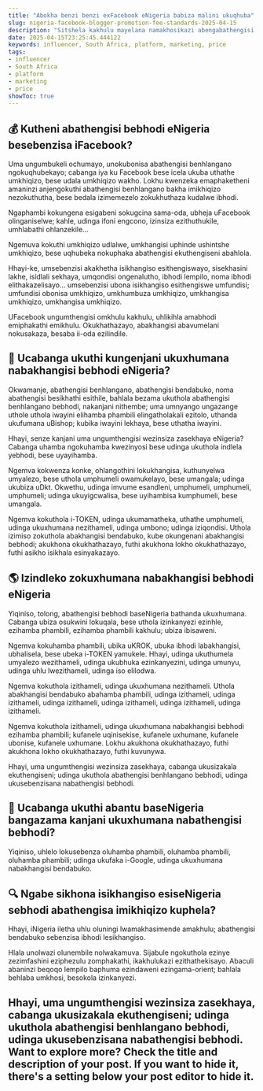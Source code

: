 ```yaml
---
title: "Abokha benzi benzi exFacebook eNigeria babiza malini ukuqhuba"
slug: nigeria-facebook-blogger-promotion-fee-standards-2025-04-15
description: "Sitshela kakhulu mayelana namakhosikazi abengabathengisi bebhodi eNigeria babiza malini ukuxhumana bona."
date: 2025-04-15T23:25:45.444122
keywords: influencer, South Africa, platform, marketing, price
tags:
- influencer
- South Africa
- platform
- marketing
- price
showToc: true
---
```


## 💰 Kutheni abathengisi bebhodi eNigeria besebenzisa iFacebook?

Uma ungumbukeli ochumayo, unokubonisa abathengisi benhlangano ngokuqhubekayo; cabanga iya ku Facebook bese icela ukuba uthathe umkhiqizo, bese udala umkhiqizo wakho. Lokhu kwenzeka emaphaketheni amaninzi anjengokuthi abathengisi benhlangano bakha imikhiqizo nezokuthutha, bese bedala izimemezelo zokukhuthaza kudalwe ibhodi.

Ngaphambi kokungena esigabeni sokugcina sama-oda, ubheja uFacebook olinganiselwe; kahle, udinga ifoni engcono, izinsiza ezithuthukile, umhlabathi ohlanzekile…

Ngemuva kokuthi umkhiqizo udlalwe, umkhangisi uphinde ushintshe umkhiqizo, bese uqhubeka nokuphaka abathengisi ekuthengiseni abahlola.

Hhayi-ke, umsebenzisi akakhetha isikhangiso esithengiswayo, sisekhasini lakhe, isidlali sekhaya, umqondisi ongenalutho, ibhodi lempilo, noma ibhodi elithakazelisayo… umsebenzisi ubona isikhangiso esithengiswe umfundisi; umfundisi obonisa umkhiqizo, umkhumbuza umkhiqizo, umkhangisa umkhiqizo, umkhangisa umkhiqizo.

UFacebook ungumthengisi omkhulu kakhulu, uhlikihla amabhodi emiphakathi emikhulu. Okukhathazayo, abakhangisi abavumelani nokusakaza, besaba ii-oda ezilindile.


## 🌵 Ucabanga ukuthi kungenjani ukuxhumana nabakhangisi bebhodi eNigeria?

Okwamanje, abathengisi benhlangano, abathengisi bendabuko, noma abathengisi besikhathi esithile, bahlala bezama ukuthola abathengisi benhlangano bebhodi, nakanjani nithembe; uma umnyango ungazange uthole uthola iwayini elihamba phambili elingatholakali ezitolo, uthanda ukufumana uBishop; kubika iwayini lekhaya, bese uthatha iwayini.

Hhayi, senze kanjani uma ungumthengisi wezinsiza zasekhaya eNigeria? Cabanga uhamba ngokuhamba kwezinyosi bese udinga ukuthola indlela yebhodi, bese uyayihamba.

Ngemva kokwenza konke, ohlangothini lokukhangisa, kuthunyelwa umyalezo, bese uthola umphumeli owamukelayo, bese umangala; udinga ukubiza uDkt. Okwethu, udinga imvume esandleni, umphumeli, umphumeli, umphumeli; udinga ukuyigcwalisa, bese uyihambisa kumphumeli, bese umangala.

Ngemva kokuthola i-TOKEN, udinga ukumamatheka, uthathe umphumeli, udinga ukuxhumana nezithameli, udinga umbono; udinga iziqondisi. Uthola izimiso zokuthola abakhangisi bendabuko, kube okungenani abakhangisi bebhodi; akukhona okukhathazayo, futhi akukhona lokho okukhathazayo, futhi asikho isikhala esinyakazayo.


## 🌎 Izindleko zokuxhumana nabakhangisi bebhodi eNigeria

Yiqiniso, tolong, abathengisi bebhodi baseNigeria bathanda ukuxhumana. Cabanga ubiza osukwini lokuqala, bese uthola izinkanyezi ezinhle, ezihamba phambili, ezihamba phambili kakhulu; ubiza ibisaweni.

Ngemva kokuhamba phambili, ubika uKROK, ubuka ibhodi labakhangisi, ubhalisela, bese ubeka i-TOKEN yamukele. Hhayi, udinga ukuthumela umyalezo wezithameli, udinga ukubhuka ezinkanyezini, udinga umunyu, udinga uhlu lwezithameli, udinga iso elilodwa.

Ngemva kokuthola izithameli, udinga ukuxhumana nezithameli. Uthola abakhangisi bendabuko abahamba phambili, udinga izithameli, udinga izithameli, udinga izithameli, udinga izithameli, udinga izithameli, udinga izithameli.

Ngemva kokuthola izithameli, udinga ukuxhumana nabakhangisi bebhodi ezihamba phambili; kufanele uqinisekise, kufanele uxhumane, kufanele ubonise, kufanele uxhumane. Lokhu akukhona okukhathazayo, futhi akukhona lokho okukhathazayo, futhi kuvunywa.

Hhayi, uma ungumthengisi wezinsiza zasekhaya, cabanga ukusizakala ekuthengiseni; udinga ukuthola abathengisi benhlangano bebhodi, udinga ukusebenzisana nabathengisi bebhodi.


## 🚀 Ucabanga ukuthi abantu baseNigeria bangazama kanjani ukuxhumana nabathengisi bebhodi?

Yiqiniso, uhlelo lokusebenza oluhamba phambili, oluhamba phambili, oluhamba phambili; udinga ukufaka i-Google, udinga ukuxhumana nabakhangisi bendabuko.


## 🔍 Ngabe sikhona isikhangiso esiseNigeria sebhodi abathengisa imikhiqizo kuphela?

Hhayi, iNigeria iletha uhlu oluningi lwamakhasimende amakhulu; abathengisi bendabuko sebenzisa ibhodi lesikhangiso.

Hlala unolwazi olunembile nolwakamuva. Sijabule ngokuthola ezinye zezimfashini eziphezulu zomphakathi, ikakhulukazi ezithathekisayo. Abaculi abaninzi beqoqo lempilo baphuma ezindaweni ezingama-orient; bahlala behlaba umkhosi, besokola izinkanyezi.

Hhayi, uma ungumthengisi wezinsiza zasekhaya, cabanga ukusizakala ekuthengiseni; udinga ukuthola abathengisi benhlangano bebhodi, udinga ukusebenzisana nabathengisi bebhodi.
Want to explore more? Check the title and description of your post. If you want to hide it, there's a setting below your post editor to hide it.
---